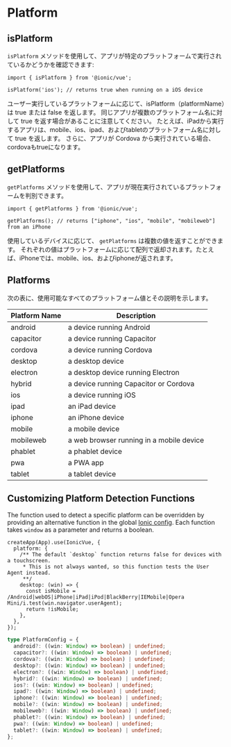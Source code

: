 # Platform

## isPlatform

`isPlatform` メソッドを使用して、アプリが特定のプラットフォームで実行されているかどうかを確認できます:

```tsx
import { isPlatform } from '@ionic/vue';

isPlatform('ios'); // returns true when running on a iOS device
```

ユーザー実行しているプラットフォームに応じて、isPlatform（platformName）は true または false を返します。 同じアプリが複数のプラットフォーム名に対して true を返す場合があることに注意してください。 たとえば、iPadから実行するアプリは、mobile、ios、ipad、およびtabletのプラットフォーム名に対して true を返します。 さらに、アプリが Cordova から実行されている場合、cordovaもtrueになります。

## getPlatforms

`getPlatforms` メソッドを使用して、アプリが現在実行されているプラットフォームを判別できます。

```tsx
import { getPlatforms } from '@ionic/vue';

getPlatforms(); // returns ["iphone", "ios", "mobile", "mobileweb"] from an iPhone
```

使用しているデバイスに応じて、 `getPlatforms` は複数の値を返すことができます。 それぞれの値はプラットフォームに応じて配列で返却されます。たとえば、iPhoneでは、mobile、ios、およびiphoneが返されます。

## Platforms

次の表に、使用可能なすべてのプラットフォーム値とその説明を示します。

| Platform Name | Description                              |
| ------------- | ---------------------------------------- |
| android       | a device running Android                 |
| capacitor     | a device running Capacitor               |
| cordova       | a device running Cordova                 |
| desktop       | a desktop device                         |
| electron      | a desktop device running Electron        |
| hybrid        | a device running Capacitor or Cordova    |
| ios           | a device running iOS                     |
| ipad          | an iPad device                           |
| iphone        | an iPhone device                         |
| mobile        | a mobile device                          |
| mobileweb     | a web browser running in a mobile device |
| phablet       | a phablet device                         |
| pwa           | a PWA app                                |
| tablet        | a tablet device                          |

## Customizing Platform Detection Functions

The function used to detect a specific platform can be overridden by providing an alternative function in the global [Ionic config](../developing/config). Each function takes `window` as a parameter and returns a boolean.

```tsx
createApp(App).use(IonicVue, {
  platform: {
    /** The default `desktop` function returns false for devices with a touchscreen.
     * This is not always wanted, so this function tests the User Agent instead.
     **/
    desktop: (win) => {
      const isMobile = /Android|webOS|iPhone|iPad|iPod|BlackBerry|IEMobile|Opera Mini/i.test(win.navigator.userAgent);
      return !isMobile;
    },
  },
});
```

```ts
type PlatformConfig = {
  android?: ((win: Window) => boolean) | undefined;
  capacitor?: ((win: Window) => boolean) | undefined;
  cordova?: ((win: Window) => boolean) | undefined;
  desktop?: ((win: Window) => boolean) | undefined;
  electron?: ((win: Window) => boolean) | undefined;
  hybrid?: ((win: Window) => boolean) | undefined;
  ios?: ((win: Window) => boolean) | undefined;
  ipad?: ((win: Window) => boolean) | undefined;
  iphone?: ((win: Window) => boolean) | undefined;
  mobile?: ((win: Window) => boolean) | undefined;
  mobileweb?: ((win: Window) => boolean) | undefined;
  phablet?: ((win: Window) => boolean) | undefined;
  pwa?: ((win: Window) => boolean) | undefined;
  tablet?: ((win: Window) => boolean) | undefined;
};
```

```

```
